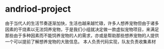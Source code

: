 # andriod-project
  由于当代人的生活节奏逐渐加快，生活也越来越忙碌，许多人想养宠物但由于诸多因素的干烧素以无法饲养宠物，于是我们小组就决定做一款虚拟宠物项目，来满足那些由于多种因素而不能饲养宠物的人的需求，亦或是帮助那些想养宠物的人提供一个可以提前了解想养宠物的大致信息。
本人负责代码实现，队友负责收集素材
